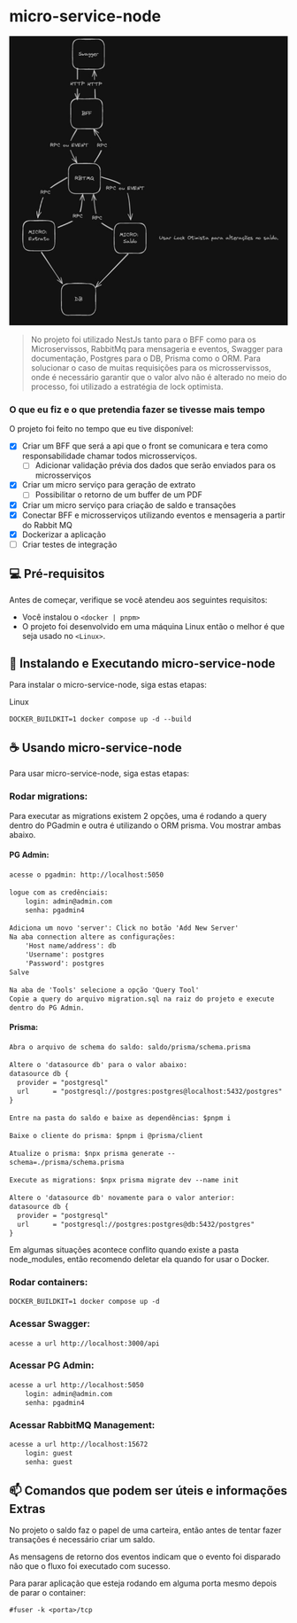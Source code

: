 # micro-service-node

<img src="_doc/arq.jpeg" alt="ARQ">

> No projeto foi utilizado NestJs tanto para o BFF como para os Microservissos, RabbitMq para mensageria e eventos, Swagger para documentação, Postgres para o DB, Prisma como o ORM. 
Para solucionar o caso de muitas requisições para os microsservissos, onde é necessário garantir que o valor alvo não é alterado no meio do processo, foi utilizado a estratégia de lock optimista.

### O que eu fiz e o que pretendia fazer se tivesse mais tempo

O projeto foi feito no tempo que eu tive disponível:

- [x] Criar um BFF que será a api que o front se comunicara e tera como responsabilidade chamar todos microsserviços.
    - [ ] Adicionar validação prévia dos dados que serão enviados para os microsserviços
- [x] Criar um micro serviço para geração de extrato
    - [ ] Possibilitar o retorno de um buffer de um PDF
- [x] Criar um micro serviço para criação de saldo e transações
- [x] Conectar BFF e microsserviços utilizando eventos e mensageria a partir do Rabbit MQ
- [x] Dockerizar a aplicação 
- [ ] Criar testes de integração 

## 💻 Pré-requisitos

Antes de começar, verifique se você atendeu aos seguintes requisitos:

- Você instalou o `<docker | pnpm>`
- O projeto foi desenvolvido em uma máquina Linux então o melhor é que seja usado no `<Linux>`.

## 🚀 Instalando e Executando micro-service-node

Para instalar o micro-service-node, siga estas etapas:

Linux

```
DOCKER_BUILDKIT=1 docker compose up -d --build
```

## ☕ Usando micro-service-node

Para usar micro-service-node, siga estas etapas:

### Rodar migrations:
Para executar as migrations existem 2 opções, uma é rodando a query dentro do PGadmin e outra é utilizando o ORM prisma. Vou mostrar ambas abaixo.

#### PG Admin:
```
acesse o pgadmin: http://localhost:5050

logue com as credênciais:
    login: admin@admin.com
    senha: pgadmin4

Adiciona um novo 'server': Click no botão 'Add New Server'
Na aba connection altere as configurações:
    'Host name/address': db
    'Username': postgres
    'Password': postgres
Salve

Na aba de 'Tools' selecione a opção 'Query Tool'
Copie a query do arquivo migration.sql na raiz do projeto e execute dentro do PG Admin.
```

#### Prisma:
```
Abra o arquivo de schema do saldo: saldo/prisma/schema.prisma

Altere o 'datasource db' para o valor abaixo:
datasource db {
  provider = "postgresql"
  url      = "postgresql://postgres:postgres@localhost:5432/postgres"
}

Entre na pasta do saldo e baixe as dependências: $pnpm i

Baixe o cliente do prisma: $pnpm i @prisma/client

Atualize o prisma: $npx prisma generate --schema=./prisma/schema.prisma

Execute as migrations: $npx prisma migrate dev --name init

Altere o 'datasource db' novamente para o valor anterior:
datasource db {
  provider = "postgresql"
  url      = "postgresql://postgres:postgres@db:5432/postgres"
}
```
Em algumas situações acontece conflito quando existe a pasta node_modules, então recomendo deletar ela quando for usar o Docker.

### Rodar containers:

```
DOCKER_BUILDKIT=1 docker compose up -d
```

### Acessar Swagger:
```
acesse a url http://localhost:3000/api
```

### Acessar PG Admin:
```
acesse a url http://localhost:5050
    login: admin@admin.com
    senha: pgadmin4
```
### Acessar RabbitMQ Management:
```
acesse a url http://localhost:15672
    login: guest
    senha: guest
```

## 📫 Comandos que podem ser úteis e informações Extras

No projeto o saldo faz o papel de uma carteira, então antes de tentar fazer transações é necessário criar um saldo.

As mensagens de retorno dos eventos indicam que o evento foi disparado não que o fluxo foi executado com sucesso.

Para parar aplicação que esteja rodando em alguma porta mesmo depois de parar o container:
```
#fuser -k <porta>/tcp 
```
